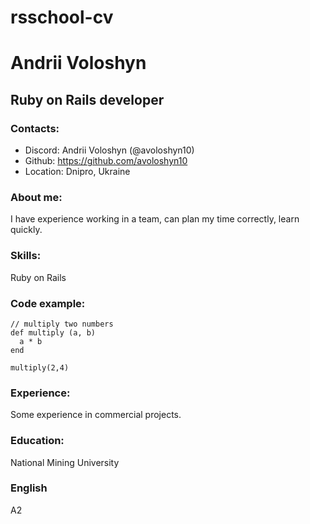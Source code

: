 # rsschool-cv
# Andrii Voloshyn
## Ruby on Rails developer
### Contacts:
* Discord: Andrii Voloshyn (@avoloshyn10)
* Github: https://github.com/avoloshyn10
* Location: Dnipro, Ukraine

### About me:
I have experience working in a team, can plan my time correctly, learn quickly.
### Skills:
Ruby on Rails

### Code example:
```
// multiply two numbers
def multiply (a, b)
  a * b
end

multiply(2,4)
```

### Experience:
Some experience in commercial projects.
### Education:
National Mining University
### English
A2
